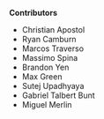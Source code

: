 **Contributors**
 - Christian Apostol
 - Ryan Camburn
 - Marcos Traverso
 - Massimo Spina
 - Brandon Yen
 - Max Green
 - Sutej Upadhyaya
 - Gabriel Talbert Bunt
 - Miguel Merlin
